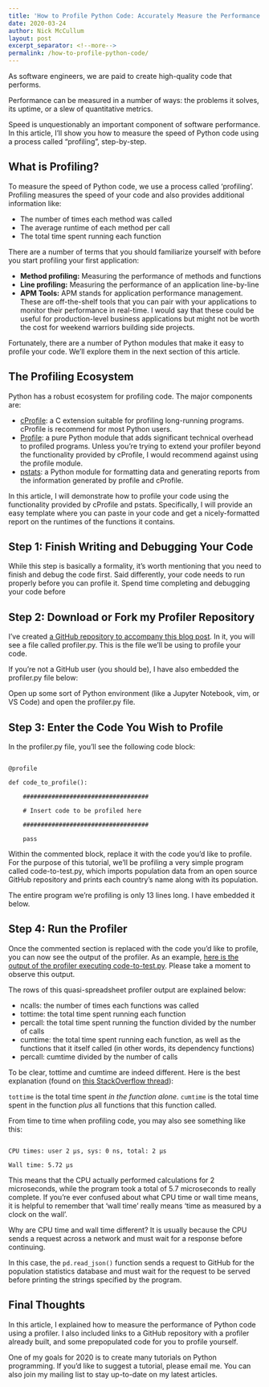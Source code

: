 ```yaml
---
title: 'How to Profile Python Code: Accurately Measure the Performance of your Software'
date: 2020-03-24
author: Nick McCullum
layout: post
excerpt_separator: <!--more-->
permalink: /how-to-profile-python-code/
---
```


As software engineers, we are paid to create high-quality code that performs. 

Performance can be measured in a number of ways: the problems it solves, its uptime, or a slew of quantitative metrics.

Speed is unquestionably an important component of software performance. In this article, I’ll show you how to measure the speed of Python code using a process called “profiling”, step-by-step.
 <!--more-->

## What is Profiling?

To measure the speed of Python code, we use a process called ‘profiling’. Profiling measures the speed of your code and also provides additional information like:



*   The number of times each method was called
*   The average runtime of each method per call
*   The total time spent running each function

There are a number of terms that you should familiarize yourself with before you start profiling your first application:



*   **Method profiling:** Measuring the performance of methods and functions
*   **Line profiling:** Measuring the performance of an application line-by-line
*   **APM Tools:** APM stands for application performance management. These are off-the-shelf tools that you can pair with your applications to monitor their performance in real-time. I would say that these could be useful for production-level business applications but might not be worth the cost for weekend warriors building side projects.

Fortunately, there are a number of Python modules that make it easy to profile your code. We’ll explore them in the next section of this article.


## The Profiling Ecosystem

Python has a robust ecosystem for profiling code. The major components are:



*   [cProfile](https://docs.python.org/2/library/profile.html#module-cProfile): a C extension suitable for profiling long-running programs. cProfile is recommend for most Python users.
*   [Profile](https://docs.python.org/2/library/profile.html#module-profile): a pure Python module that adds significant technical overhead to profiled programs. Unless you’re trying to extend your profiler beyond the functionality provided by cProfile, I would recommend against using the profile module. 
*   [pstats](https://kite.com/python/docs/pstats.Stats): a Python module for  formatting data and generating reports from the information generated by profile and cProfile.

In this article, I will demonstrate how to profile your code using the functionality provided by cProfile and pstats. Specifically, I will provide an easy template where you can paste in your code and get a nicely-formatted report on the runtimes of the functions it contains.


## Step 1: Finish Writing and Debugging Your Code

While this step is basically a formality, it’s worth mentioning that you need to finish and debug the code first. Said differently, your code needs to run properly before you can profile it. Spend time completing and debugging your code before 


## Step 2: Download or Fork my Profiler Repository

I’ve created [a GitHub repository to accompany this blog post](https://github.com/nicholasmccullum/profiler). In it, you will see a file called profiler.py. This is the file we’ll be using to profile your code.

If you’re not a GitHub user (you should be), I have also embedded the profiler.py file below:

<script src="https://gist.github.com/nicholasmccullum/69fddc5ba907577a59316944f457e188.js"></script>

Open up some sort of Python environment (like a Jupyter Notebook, vim, or VS Code) and open the profiler.py file. 


## Step 3: Enter the Code You Wish to Profile

In the profiler.py file, you’ll see the following code block:

```

@profile

def code_to_profile():    

    ###################################

    # Insert code to be profiled here

    ###################################

    pass

```

Within the commented block, replace it with the code you’d like to profile. For the purpose of this tutorial, we’ll be profiling a very simple program called code-to-test.py, which imports population data from an open source GitHub repository and prints each country’s name along with its population. 

The entire program we’re profiling is only 13 lines long. I have embedded it below.

<script src="https://gist.github.com/nicholasmccullum/8630f0839d4fc590e18e6cdbee54d018.js"></script>

## Step 4: Run the Profiler

Once the commented section is replaced with the code you’d like to profile, you can now see the output of the profiler. As an example, [here is the output of the profiler executing code-to-test.py](https://raw.githubusercontent.com/nicholasmccullum/profiler/master/profiler-output.txt). Please take a moment to observe this output.

The rows of this quasi-spreadsheet profiler output are explained below:

*   ncalls: the number of times each functions was called
*   tottime: the total time spent running each function
*   percall: the total time spent running the function divided by the number of calls
*   cumtime: the total time spent running each function, as well as the functions that it itself called (in other words, its dependency functions)
*   percall: cumtime divided by the number of calls

To be clear, tottime and cumtime are indeed different. Here is the best explanation (found on [this StackOverflow thread](https://stackoverflow.com/questions/40404007/what-is-the-difference-between-tottime-and-cumtime-on-cprofile-output)):

`tottime` is the total time spent _in the function alone_. `cumtime` is the total time spent in the function _plus_ all functions that this function called.

From time to time when profiling code, you may also see something like this:

```

CPU times: user 2 µs, sys: 0 ns, total: 2 µs

Wall time: 5.72 µs

```

This means that the CPU actually performed calculations for 2 microseconds, while the program took a total of 5.7 microseconds to really complete. If you’re ever confused about what CPU time or wall time means, it is helpful to remember that ‘wall time’ really means ‘time as measured by a clock on the wall’.

Why are CPU time and wall time different? It is usually because the CPU sends a request across a network and must wait for a response before continuing. 

In this case, the `pd.read_json()` function sends a request to GitHub for the population statistics database and must wait for the request to be served before printing the strings specified by the program.


## Final Thoughts

In this article, I explained how to measure the performance of Python code using a profiler. I also included links to a GitHub repository with a profiler already built, and some prepopulated code for you to profile yourself. 

One of my goals for 2020 is to create many tutorials on Python programming. If you’d like to suggest a tutorial, please email me. You can also join my mailing list to stay up-to-date on my latest articles.
